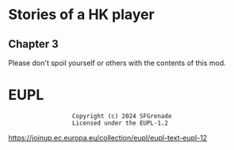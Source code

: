 # Stories of a HK player

## Chapter 3

Please don't spoil yourself or others with the contents of this mod.

# EUPL
                      Copyright (c) 2024 SFGrenade
                      Licensed under the EUPL-1.2

https://joinup.ec.europa.eu/collection/eupl/eupl-text-eupl-12
